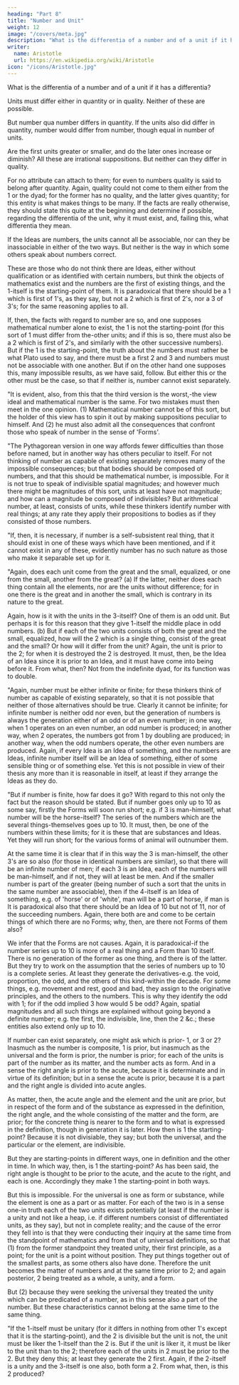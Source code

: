 ```yaml
---
heading: "Part 8"
title: "Number and Unit"
weight: 12
image: "/covers/meta.jpg"
description: "What is the differentia of a number and of a unit if it has a differentia?"
writer:
  name: Aristotle 
  url: https://en.wikipedia.org/wiki/Aristotle
icon: "/icons/Aristotle.jpg"
---
```




What is the differentia of a number and of a unit if it has a differentia?

Units must differ either in quantity or in quality. Neither of these are possible. 

But number qua number differs in quantity. If the units also did differ in quantity, number would differ from number, though equal in number of units. 

Are the first units greater or smaller, and do the later ones increase or diminish? All these are irrational suppositions. But neither can they differ in quality. 

For no attribute can attach to them; for even to numbers quality is said to belong after quantity. Again, quality could not come to them either from the 1 or the dyad; for the former has no quality, and the latter gives quantity; for this entity is what makes things to be many. If the facts are really otherwise, they should state this quite at the beginning and determine if possible, regarding the differentia of the unit, why it must exist, and, failing this, what differentia they mean.

If the Ideas are numbers, the units cannot all be associable, nor can they be inassociable in either of the two ways. But neither is the way in which some others speak about numbers correct. 

These are those who do not think there are Ideas, either without qualification or as identified with certain numbers, but think the objects of mathematics exist and the numbers are the first of existing things, and the 1-itself is the starting-point of them. It is paradoxical that there should be a 1 which is first of 1's, as they say, but not a 2 which is first of 2's, nor a 3 of 3's; for the same reasoning applies to all. 

If, then, the facts with regard to number are so, and one supposes mathematical number alone to exist, the 1 is not the starting-point (for this sort of 1 must differ from the-other units; and if this is so, there must also be a 2 which is first of 2's, and similarly with the other successive numbers). But if the 1 is the starting-point, the truth about the numbers must rather be what Plato used to say, and there must be a first 2 and 3 and numbers must not be associable with one another. But if on the other hand one supposes this, many impossible results, as we have said, follow. But either this or the other must be the case, so that if neither is, number cannot exist separately.

"It is evident, also, from this that the third version is the worst,-the view ideal and mathematical number is the same. For two mistakes must then meet in the one opinion. (1) Mathematical number cannot be of this sort, but the holder of this view has to spin it out by making suppositions peculiar to himself. And (2) he must also admit all the consequences that confront those who speak of number in the sense of 'Forms'.

"The Pythagorean version in one way affords fewer difficulties than those before named, but in another way has others peculiar to itself. For not thinking of number as capable of existing separately removes many of the impossible consequences; but that bodies should be composed of numbers, and that this should be mathematical number, is impossible. For it is not true to speak of indivisible spatial magnitudes; and however much there might be magnitudes of this sort, units at least have not magnitude; and how can a magnitude be composed of indivisibles? But arithmetical number, at least, consists of units, while these thinkers identify number with real things; at any rate they apply their propositions to bodies as if they consisted of those numbers.

"If, then, it is necessary, if number is a self-subsistent real thing, that it should exist in one of these ways which have been mentioned, and if it cannot exist in any of these, evidently number has no such nature as those who make it separable set up for it.

"Again, does each unit come from the great and the small, equalized, or one from the small, another from the great? (a) If the latter, neither does each thing contain all the elements, nor are the units without difference; for in one there is the great and in another the small, which is contrary in its nature to the great. 

Again, how is it with the units in the 3-itself? One of them is an odd unit. But perhaps it is for this reason that they give 1-itself the middle place in odd numbers. (b) But if each of the two units consists of both the great and the small, equalized, how will the 2 which is a single thing, consist of the great and the small? Or how will it differ from the unit? Again, the unit is prior to the 2; for when it is destroyed the 2 is destroyed. It must, then, be the Idea of an Idea since it is prior to an Idea, and it must have come into being before it. From what, then? Not from the indefinite dyad, for its function was to double.

"Again, number must be either infinite or finite; for these thinkers think of number as capable of existing separately, so that it is not possible that neither of those alternatives should be true. Clearly it cannot be infinite; for infinite number is neither odd nor even, but the generation of numbers is always the generation either of an odd or of an even number; in one way, when 1 operates on an even number, an odd number is produced; in another way, when 2 operates, the numbers got from 1 by doubling are produced; in another way, when the odd numbers operate, the other even numbers are produced. Again, if every Idea is an Idea of something, and the numbers are Ideas, infinite number itself will be an Idea of something, either of some sensible thing or of something else. Yet this is not possible in view of their thesis any more than it is reasonable in itself, at least if they arrange the Ideas as they do.

"But if number is finite, how far does it go? With regard to this not only the fact but the reason should be stated. But if number goes only up to 10 as some say, firstly the Forms will soon run short; e.g. if 3 is man-himself, what number will be the horse-itself? The series of the numbers which are the several things-themselves goes up to 10. It must, then, be one of the numbers within these limits; for it is these that are substances and Ideas. Yet they will run short; for the various forms of animal will outnumber them. 

At the same time it is clear that if in this way the 3 is man-himself, the other 3's are so also (for those in identical numbers are similar), so that there will be an infinite number of men; if each 3 is an Idea, each of the numbers will be man-himself, and if not, they will at least be men. And if the smaller number is part of the greater (being number of such a sort that the units in the same number are associable), then if the 4-itself is an Idea of something, e.g. of 'horse' or of 'white', man will be a part of horse, if man is It is paradoxical also that there should be an Idea of 10 but not of 11, nor of the succeeding numbers. Again, there both are and come to be certain things of which there are no Forms; why, then, are there not Forms of them also? 

We infer that the Forms are not causes. Again, it is paradoxical-if the number series up to 10 is more of a real thing and a Form than 10 itself. There is no generation of the former as one thing, and there is of the latter. But they try to work on the assumption that the series of numbers up to 10 is a complete series. At least they generate the derivatives-e.g. the void, proportion, the odd, and the others of this kind-within the decade. For some things, e.g. movement and rest, good and bad, they assign to the originative principles, and the others to the numbers. This is why they identify the odd with 1; for if the odd implied 3 how would 5 be odd? Again, spatial magnitudes and all such things are explained without going beyond a definite number; e.g. the first, the indivisible, line, then the 2 &c.; these entities also extend only up to 10.

If number can exist separately, one might ask which is prior- 1, or 3 or 2? Inasmuch as the number is composite, 1 is prior, but inasmuch as the universal and the form is prior, the number is prior; for each of the units is part of the number as its matter, and the number acts as form. And in a sense the right angle is prior to the acute, because it is determinate and in virtue of its definition; but in a sense the acute is prior, because it is a part and the right angle is divided into acute angles. 

As matter, then, the acute angle and the element and the unit are prior, but in respect of the form and of the substance as expressed in the definition, the right angle, and the whole consisting of the matter and the form, are prior; for the concrete thing is nearer to the form and to what is expressed in the definition, though in generation it is later. How then is 1 the starting-point? Because it is not divisiable, they say; but both the universal, and the particular or the element, are indivisible. 

But they are starting-points in different ways, one in definition and the other in time. In which way, then, is 1 the starting-point? As has been said, the right angle is thought to be prior to the acute, and the acute to the right, and each is one. Accordingly they make 1 the starting-point in both ways. 

But this is impossible. For the universal is one as form or substance, while the element is one as a part or as matter. For each of the two is in a sense one-in truth each of the two units exists potentially (at least if the number is a unity and not like a heap, i.e. if different numbers consist of differentiated units, as they say), but not in complete reality; and the cause of the error they fell into is that they were conducting their inquiry at the same time from the standpoint of mathematics and from that of universal definitions, so that (1) from the former standpoint they treated unity, their first principle, as a point; for the unit is a point without position. They put things together out of the smallest parts, as some others also have done. Therefore the unit becomes the matter of numbers and at the same time prior to 2; and again posterior, 2 being treated as a whole, a unity, and a form. 

But (2) because they were seeking the universal they treated the unity which can be predicated of a number, as in this sense also a part of the number. But these characteristics cannot belong at the same time to the same thing.

"If the 1-itself must be unitary (for it differs in nothing from other 1's except that it is the starting-point), and the 2 is divisible but the unit is not, the unit must be liker the 1-itself than the 2 is. But if the unit is liker it, it must be liker to the unit than to the 2; therefore each of the units in 2 must be prior to the 2. But they deny this; at least they generate the 2 first. Again, if the 2-itself is a unity and the 3-itself is one also, both form a 2. From what, then, is this 2 produced?

